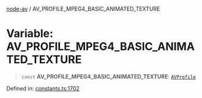 [node-av](../globals.md) / AV\_PROFILE\_MPEG4\_BASIC\_ANIMATED\_TEXTURE

# Variable: AV\_PROFILE\_MPEG4\_BASIC\_ANIMATED\_TEXTURE

> `const` **AV\_PROFILE\_MPEG4\_BASIC\_ANIMATED\_TEXTURE**: [`AVProfile`](../type-aliases/AVProfile.md)

Defined in: [constants.ts:1702](https://github.com/seydx/av/blob/f8631fc881b394300b1479f511d55cf1c370a87f/src/constants/constants.ts#L1702)
